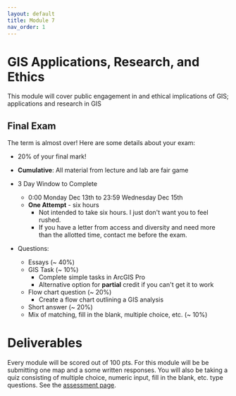 ```yaml
---
layout: default
title: Module 7
nav_order: 1
---
```


#  	GIS Applications, Research, and Ethics    

This module will cover public engagement in and ethical implications of GIS; applications and research in GIS

## Final Exam

The term is almost over!  Here are some details about your exam:

* 20% of your final mark!

* **Cumulative**: All material from lecture and lab are fair game

* 3 Day Window to Complete
	* 0:00 Monday Dec 13th to 23:59 Wednesday Dec 15th
	* **One Attempt** - six hours
		* Not intended to take six hours.  I just don't want you to feel rushed.
		* If you have a letter from access and diversity and need more than the allotted time, contact me before the exam.

* Questions:
	* Essays (~ 40%)
	* GIS Task (~ 10%)
		* Complete simple tasks in ArcGIS Pro
		* Alternative option for **partial** credit if you can't get it to work
	* Flow chart question (~ 20%)
		* Create a flow chart outlining a GIS analysis
	* Short answer (~ 20%)
	* Mix of matching, fill in the blank, multiple choice, etc. (~ 10%)


# Deliverables

Every module will be scored out of 100 pts.  For this module will be be submitting one map and a some written responses.  You will also be taking a quiz consisting of multiple choice, numeric input, fill in the blank, etc. type questions.  See the [assessment page](docs/Assessment.md).